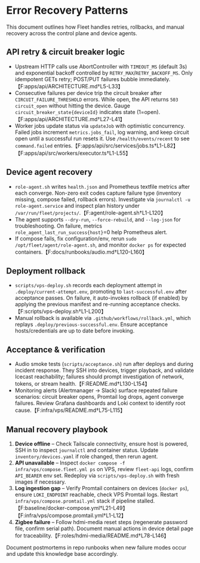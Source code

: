 # Error Recovery Patterns

This document outlines how Fleet handles retries, rollbacks, and manual recovery across the control plane and device agents.

## API retry & circuit breaker logic

- Upstream HTTP calls use AbortController with `TIMEOUT_MS` (default 3s) and exponential backoff controlled by `RETRY_MAX`/`RETRY_BACKOFF_MS`. Only idempotent GETs retry; POST/PUT failures bubble immediately.【F:apps/api/ARCHITECTURE.md†L5-L33】
- Consecutive failures per device trip the circuit breaker after `CIRCUIT_FAILURE_THRESHOLD` errors. While open, the API returns `503 circuit_open` without hitting the device. Gauge `circuit_breaker_state{deviceId}` indicates state (1=open).【F:apps/api/ARCHITECTURE.md†L27-L41】
- Worker jobs update status via `updateJob` with optimistic concurrency. Failed jobs increment `metrics.jobs_fail`, log warning, and keep circuit open until a successful run resets it. Use `/health/events/recent` to see `command.failed` entries.【F:apps/api/src/services/jobs.ts†L1-L82】【F:apps/api/src/workers/executor.ts†L1-L55】

## Device agent recovery

- `role-agent.sh` writes `health.json` and Prometheus textfile metrics after each converge. Non-zero exit codes capture failure type (inventory missing, compose failed, rollback errors). Investigate via `journalctl -u role-agent.service` and inspect plan history under `/var/run/fleet/projects/`.【F:agent/role-agent.sh†L1-L120】
- The agent supports `--dry-run`, `--force-rebuild`, and `--log-json` for troubleshooting. On failure, metrics `role_agent_last_run_success{host}`=0 help Prometheus alert. 
- If compose fails, fix configuration/env, rerun `sudo /opt/fleet/agent/role-agent.sh`, and monitor `docker ps` for expected containers.【F:docs/runbooks/audio.md†L120-L160】

## Deployment rollback

- `scripts/vps-deploy.sh` records each deployment attempt in `.deploy/current-attempt.env`, promoting to `last-successful.env` after acceptance passes. On failure, it auto-invokes rollback (if enabled) by applying the previous manifest and re-running acceptance checks.【F:scripts/vps-deploy.sh†L1-L200】
- Manual rollback is available via `.github/workflows/rollback.yml`, which replays `.deploy/previous-successful.env`. Ensure acceptance hosts/credentials are up to date before invoking.

## Acceptance & verification

- Audio smoke tests (`scripts/acceptance.sh`) run after deploys and during incident response. They SSH into devices, trigger playback, and validate Icecast reachability; failures should prompt investigation of network, tokens, or stream health.【F:README.md†L130-L154】
- Monitoring alerts (Alertmanager → Slack) surface repeated failure scenarios: circuit breaker opens, Promtail log drops, agent converge failures. Review Grafana dashboards and Loki context to identify root cause.【F:infra/vps/README.md†L75-L115】

## Manual recovery playbook

1. **Device offline** – Check Tailscale connectivity, ensure host is powered, SSH in to inspect `journalctl` and container status. Update `inventory/devices.yaml` if role changed, then rerun agent. 
2. **API unavailable** – Inspect `docker compose -f infra/vps/compose.fleet.yml ps` on VPS, review `fleet-api` logs, confirm `API_BEARER` env set. Redeploy via `scripts/vps-deploy.sh` with fresh images if necessary. 
3. **Log ingestion gap** – Verify Promtail containers on devices (`docker ps`), ensure `LOKI_ENDPOINT` reachable, check VPS Promtail logs. Restart `infra/vps/compose.promtail.yml` stack if pipeline stalled.【F:baseline/docker-compose.yml†L21-L49】【F:infra/vps/compose.promtail.yml†L1-L12】
4. **Zigbee failure** – Follow hdmi-media reset steps (regenerate password file, confirm serial path). Document manual actions in device detail page for traceability.【F:roles/hdmi-media/README.md†L78-L146】

Document postmortems in repo runbooks when new failure modes occur and update this knowledge base accordingly.
